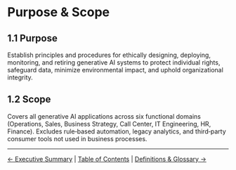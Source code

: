 # Purpose & Scope

## 1.1 Purpose

Establish principles and procedures for ethically designing, deploying, monitoring, and retiring generative AI systems to protect individual rights, safeguard data, minimize environmental impact, and uphold organizational integrity.

## 1.2 Scope

Covers all generative AI applications across six functional domains (Operations, Sales, Business Strategy, Call Center, IT Engineering, HR, Finance). Excludes rule‑based automation, legacy analytics, and third‑party consumer tools not used in business processes.

---

[← Executive Summary](01-Executive-Summary.md) | [Table of Contents](00-Table-of-Contents.md) | [Definitions & Glossary →](03-Definitions-and-Glossary.md)
